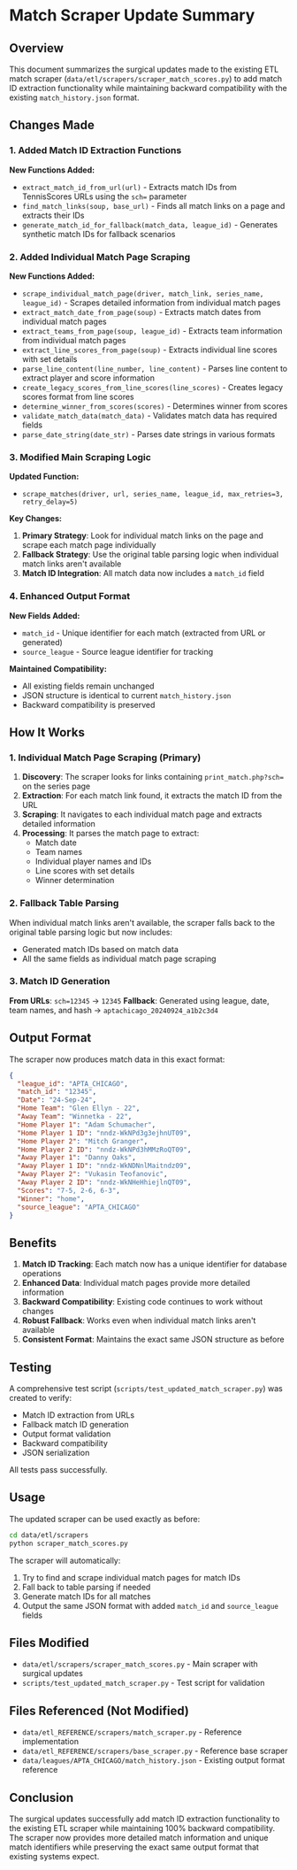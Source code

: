 # Match Scraper Update Summary

## Overview

This document summarizes the surgical updates made to the existing ETL match scraper (`data/etl/scrapers/scraper_match_scores.py`) to add match ID extraction functionality while maintaining backward compatibility with the existing `match_history.json` format.

## Changes Made

### 1. Added Match ID Extraction Functions

**New Functions Added:**
- `extract_match_id_from_url(url)` - Extracts match IDs from TennisScores URLs using the `sch=` parameter
- `find_match_links(soup, base_url)` - Finds all match links on a page and extracts their IDs
- `generate_match_id_for_fallback(match_data, league_id)` - Generates synthetic match IDs for fallback scenarios

### 2. Added Individual Match Page Scraping

**New Functions Added:**
- `scrape_individual_match_page(driver, match_link, series_name, league_id)` - Scrapes detailed information from individual match pages
- `extract_match_date_from_page(soup)` - Extracts match dates from individual match pages
- `extract_teams_from_page(soup, league_id)` - Extracts team information from individual match pages
- `extract_line_scores_from_page(soup)` - Extracts individual line scores with set details
- `parse_line_content(line_number, line_content)` - Parses line content to extract player and score information
- `create_legacy_scores_from_line_scores(line_scores)` - Creates legacy scores format from line scores
- `determine_winner_from_scores(scores)` - Determines winner from scores
- `validate_match_data(match_data)` - Validates match data has required fields
- `parse_date_string(date_str)` - Parses date strings in various formats

### 3. Modified Main Scraping Logic

**Updated Function:**
- `scrape_matches(driver, url, series_name, league_id, max_retries=3, retry_delay=5)`

**Key Changes:**
1. **Primary Strategy**: Look for individual match links on the page and scrape each match page individually
2. **Fallback Strategy**: Use the original table parsing logic when individual match links aren't available
3. **Match ID Integration**: All match data now includes a `match_id` field

### 4. Enhanced Output Format

**New Fields Added:**
- `match_id` - Unique identifier for each match (extracted from URL or generated)
- `source_league` - Source league identifier for tracking

**Maintained Compatibility:**
- All existing fields remain unchanged
- JSON structure is identical to current `match_history.json`
- Backward compatibility is preserved

## How It Works

### 1. Individual Match Page Scraping (Primary)

1. **Discovery**: The scraper looks for links containing `print_match.php?sch=` on the series page
2. **Extraction**: For each match link found, it extracts the match ID from the URL
3. **Scraping**: It navigates to each individual match page and extracts detailed information
4. **Processing**: It parses the match page to extract:
   - Match date
   - Team names
   - Individual player names and IDs
   - Line scores with set details
   - Winner determination

### 2. Fallback Table Parsing

When individual match links aren't available, the scraper falls back to the original table parsing logic but now includes:
- Generated match IDs based on match data
- All the same fields as individual match page scraping

### 3. Match ID Generation

**From URLs**: `sch=12345` → `12345`
**Fallback**: Generated using league, date, team names, and hash → `aptachicago_20240924_a1b2c3d4`

## Output Format

The scraper now produces match data in this exact format:

```json
{
  "league_id": "APTA_CHICAGO",
  "match_id": "12345",
  "Date": "24-Sep-24",
  "Home Team": "Glen Ellyn - 22",
  "Away Team": "Winnetka - 22",
  "Home Player 1": "Adam Schumacher",
  "Home Player 1 ID": "nndz-WkNPd3g3ejhnUT09",
  "Home Player 2": "Mitch Granger",
  "Home Player 2 ID": "nndz-WkNPd3hMMzRoQT09",
  "Away Player 1": "Danny Oaks",
  "Away Player 1 ID": "nndz-WkNDNnlMaitndz09",
  "Away Player 2": "Vukasin Teofanovic",
  "Away Player 2 ID": "nndz-WkNHeHhiejlnQT09",
  "Scores": "7-5, 2-6, 6-3",
  "Winner": "home",
  "source_league": "APTA_CHICAGO"
}
```

## Benefits

1. **Match ID Tracking**: Each match now has a unique identifier for database operations
2. **Enhanced Data**: Individual match pages provide more detailed information
3. **Backward Compatibility**: Existing code continues to work without changes
4. **Robust Fallback**: Works even when individual match links aren't available
5. **Consistent Format**: Maintains the exact same JSON structure as before

## Testing

A comprehensive test script (`scripts/test_updated_match_scraper.py`) was created to verify:
- Match ID extraction from URLs
- Fallback match ID generation
- Output format validation
- Backward compatibility
- JSON serialization

All tests pass successfully.

## Usage

The updated scraper can be used exactly as before:

```bash
cd data/etl/scrapers
python scraper_match_scores.py
```

The scraper will automatically:
1. Try to find and scrape individual match pages for match IDs
2. Fall back to table parsing if needed
3. Generate match IDs for all matches
4. Output the same JSON format with added `match_id` and `source_league` fields

## Files Modified

- `data/etl/scrapers/scraper_match_scores.py` - Main scraper with surgical updates
- `scripts/test_updated_match_scraper.py` - Test script for validation

## Files Referenced (Not Modified)

- `data/etl_REFERENCE/scrapers/match_scraper.py` - Reference implementation
- `data/etl_REFERENCE/scrapers/base_scraper.py` - Reference base scraper
- `data/leagues/APTA_CHICAGO/match_history.json` - Existing output format reference

## Conclusion

The surgical updates successfully add match ID extraction functionality to the existing ETL scraper while maintaining 100% backward compatibility. The scraper now provides more detailed match information and unique match identifiers while preserving the exact same output format that existing systems expect. 